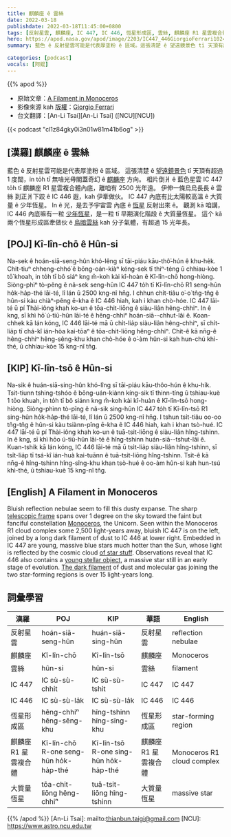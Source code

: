 ```yaml
---
title: 麒麟座 ê 雲絲
date: 2022-03-18
publishdate: 2022-03-18T11:45:00+0800
tags: [反射星雲, 麒麟座, IC 447, IC 446, 恆星形成區, 雲絲, 麒麟座 R1 星雲複合體, 大質量恆星]
hero: https://apod.nasa.gov/apod/image/2203/IC447_446GiorgioFerrari1024.jpg
summary: 藍色 ê 反射星雲可能是代表厚塗粉 ê 區域。這張清楚 ê 望遠鏡景色 tī 天頂有超過 1 度闊，in to̍h tī 無啥光毋閣蓋奇幻 ê 麒麟座 方向。

categories: [podcast]
vocals: [阿錕]
---
```


{{% apod %}}

- 原始文章：[A Filament in Monoceros](https://apod.nasa.gov/apod/ap220318.html)
- 影像來源 kah [版權][copyright]：[Giorgio Ferrari](https://www.astrobin.com/users/GiorgioFerrari/)
- 台文翻譯：[An-Li Tsai][An-Li Tsai] ([NCU][NCU])

{{< podcast "cl1z84gky0i3n01w81m41b6og" >}}

## [漢羅] 麒麟座 ê 雲絲
藍色 ê 反射星雲可能是代表厚塗粉 ê 區域。
這張清楚 ê [望遠鏡景色][telescopic frame] tī 天頂有超過 1 度闊，in to̍h tī 無啥光毋閣蓋奇幻 ê [麒麟座][Monoceros] 方向。
相片倒爿 ê 藍色星雲 IC 447 to̍h tī 麒麟座 R1 星雲複合體內底，離咱有 2500 光年遠。
伊伸一條烏烏長長 ê 雲絲 到正爿下跤 ê IC 446 遐，kah 伊牽做伙。
IC 447 內底有比太陽較高溫 ê 大質量 ê 少年恆星。
In ê 光，是去予宇宙雲 內底 ê [恆星][of star stuff t] 反射出來 ê。
觀測 kā 咱講，IC 446 內底嘛有一粒 [少年恆星][young stellar object]，是一粒 tī 早期演化階段 ê 大質量恆星。
這个 kā 兩个恆星形成區牽做伙 ê [烏暗雲絲][The dark filament] kah 分子氣體，有超過 15 光年長。

## [POJ] Kî-lîn-chō ê Hûn-si
Na-sek ê hoán-siā-seng-hûn khó-lêng sī tāi-piáu kāu-thô͘-hún ê khu-he̍k.
Chit-tiuⁿ chheng-chhó͘ ê bōng-oán-kiàⁿ kéng-sek tī thiⁿ-téng ū chhiau-kòe 1 tō͘ khoah, in to̍h tī bô siáⁿ kng m̄-koh kài kî-hoàn ê Kî-lîn-chō hong-hiòng.
Siòng-phìⁿ tò-pêng ê nâ-sek seng-hûn IC 447 to̍h tī Kî-lîn-chō R1 seng-hûn ho̍k-ha̍p-thé lāi-té, lî lán ū 2500 kng-nî hn̄g.
I chhun chi̍t-tiâu o͘-o͘ tn̂g-tn̂g ê hûn-si kàu chiàⁿ-pêng ē-kha ê IC 446 hiah, kah i khan chò-hóe.
IC 447 lāi-té ū pí Thài-iông khah ko-un ê tōa-chit-liōng ê siàu-liân hêng-chhiⁿ.
In ê kng, sī khì hō͘ ú-tiū-hûn lāi-té ê hêng-chhiⁿ hoán-siā--chhut-lâi ê.
Koan-chhek kā lán kóng, IC 446 lāi-té mā ū chi̍t-lia̍p siàu-liân hêng-chhiⁿ, sī chi̍t-lia̍p tī chá-kî ián-hòa kai-tōaⁿ ê tōa-chit-liōng hêng-chhiⁿ.
Chit-ê kā nn̄g-ê hêng-chhiⁿ hêng-sêng-khu khan chò-hóe ê o͘-àm hûn-si kah hun-chú khì-thé, ū chhiau-kòe 15 kng-nî tn̂g.

## [KIP] Kî-lîn-tsō ê Hûn-si
Na-sik ê huán-siā-sing-hûn khó-lîng sī tāi-piáu kāu-thôo-hún ê khu-hi̍k.
Tsit-tiunn tshing-tshóo ê bōng-uán-kiànn kíng-sik tī thinn-tíng ū tshiau-kuè 1 tōo khuah, in to̍h tī bô siánn kng m̄-koh kài kî-huàn ê Kî-lîn-tsō hong-hiòng.
Siòng-phìnn tò-pîng ê nâ-sik sing-hûn IC 447 to̍h tī Kî-lîn-tsō R1 sing-hûn ho̍k-ha̍p-thé lāi-té, lî lán ū 2500 kng-nî hn̄g.
I tshun tsi̍t-tiâu oo-oo tn̂g-tn̂g ê hûn-si kàu tsiànn-pîng ē-kha ê IC 446 hiah, kah i khan tsò-hué.
IC 447 lāi-té ū pí Thài-iông khah ko-un ê tuā-tsit-liōng ê siàu-liân hîng-tshinn.
In ê kng, sī khì hōo ú-tiū-hûn lāi-té ê hîng-tshinn huán-siā--tshut-lâi ê.
Kuan-tshik kā lán kóng, IC 446 lāi-té mā ū tsi̍t-lia̍p siàu-liân hîng-tshinn, sī tsi̍t-lia̍p tī tsá-kî ián-huà kai-tuānn ê tuā-tsit-liōng hîng-tshinn.
Tsit-ê kā nn̄g-ê hîng-tshinn hîng-sîng-khu khan tsò-hué ê oo-àm hûn-si kah hun-tsú khì-thé, ū tshiau-kuè 15 kng-nî tn̂g.

## [English] A Filament in Monoceros
Bluish reflection nebulae seem to fill this dusty expanse.
The sharp [telescopic frame][telescopic frame] spans over 1 degree on the sky toward the faint but fanciful constellation [Monoceros][Monoceros], the Unicorn.
Seen within the Monoceros R1 cloud complex some 2,500 light-years away, bluish IC 447 is on the left, joined by a long dark filament of dust to IC 446 at lower right.
Embedded in IC 447 are young, massive blue stars much hotter than the Sun, whose light is reflected by the cosmic cloud [of star stuff][of star stuff e].
Observations reveal that IC 446 also contains a [young stellar object][young stellar object], a massive star still in an early stage of evolution.
[The dark filament][The dark filament] of dust and molecular gas joining the two star-forming regions is over 15 light-years long.

## 詞彙學習

|漢羅|POJ|KIP|華語|English|
|-|-|-|-|-|
|反射星雲|hoán-siā-seng-hûn|huán-siā-sing-hûn|反射星雲|reflection nebulae|
|麒麟座|Kî-lîn-chō|Kî-lîn-tsō|麒麟座|Monoceros|
|雲絲|hûn-si|hûn-si|雲絲|filament|
|IC 447|IC sù-sù-chhit|IC sù-sù-tshit|IC 447|IC 447|
|IC 446|IC sù-sù-la̍k|IC sù-sù-la̍k|IC 446|IC 446|
|恆星形成區|hêng-chhiⁿ hêng-sêng-khu|hîng-tshinn hîng-sîng-khu|恆星形成區|star-forming region|
|麒麟座 R1 星雲複合體|Kî-lîn-chō R-one seng-hûn ho̍k-ha̍p-thé|Kî-lîn-tsō R-one sing-hûn ho̍k-ha̍p-thé|麒麟座 R1 星雲複合體|Monoceros R1 cloud complex|
|大質量恆星|tōa-chit-liōng hêng-chhiⁿ|tuā-tsit-liōng hîng-tshinn|大質量恆星|massive star|

{{% /apod %}}
[An-Li Tsai]: mailto:thianbun.taigi@gmail.com
[NCU]: https://www.astro.ncu.edu.tw

[copyright]: https://apod.nasa.gov/apod/fap/lib/about_apod.html#srapply

[telescopic frame]:https://www.astrobin.com/j5dpn5/
[Monoceros]:https://chandra.harvard.edu/photo/constellations/monoceros.html
[of star stuff e]:https://apod.nasa.gov/apod/ap210123.html
[of star stuff t]:https://apod.tw/daily/20210123/
[young stellar object]:https://www.nasa.gov/content/goddard/hubble-looks-at-light-and-dark-in-the-universe
[The dark filament]:https://arxiv.org/abs/2006.13894
